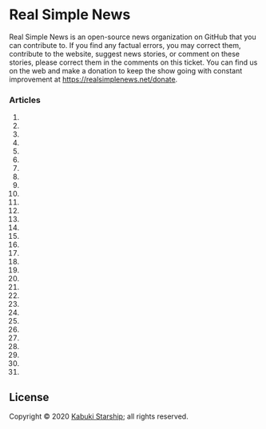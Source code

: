 # Real Simple News

Real Simple News is an open-source news organization on GitHub that you can contribute to. If you find any factual errors, you may correct them, contribute to the website, suggest news stories, or comment on these stories, please correct them in the comments on this ticket. You can find us on the web and make a donation to keep the show going with constant improvement at <https://realsimplenews.net/donate>.

### Articles

1. []()
1. []()
1. []()
1. []()
1. []()
1. []()
1. []()
1. []()
1. []()
1. []()
1. []()
1. []()
1. []()
1. []()
1. []()
1. []()
1. []()
1. []()
1. []()
1. []()
1. []()
1. []()
1. []()
1. []()
1. []()
1. []()
1. []()
1. []()
1. []()
1. []()
1. []()

## License

Copyright © 2020 [Kabuki Starship](https://kabukistarship.com); all rights reserved.
